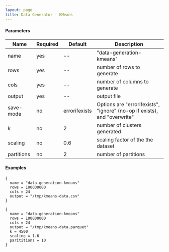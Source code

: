 ```yaml
---
layout: page
title: Data Generator - KMeans
---
```


#### Parameters

| Name    | Required | Default  | Description |
| ------- |---------------| ---------| ------------|
| name       | yes | -- | "data-generation-kmeans" |
| rows      | yes | -- | number of rows to generate |
| cols     | yes | -- | number of columns to generate |
| output   | yes | -- | output file |
| save-mode | no | errorifexists | Options are "errorifexists", "ignore" (no-op if exists), and "overwrite" |
| k      | no | 2 | number of clusters generated |
| scaling | no | 0.6 | scaling factor of the the dataset|
| partitions | no| 2 | number of partitions|

#### Examples

```hocon
{
  name = "data-generation-kmeans"
  rows = 100000000
  cols = 24
  output = "/tmp/kmeans-data.csv"
}
```

```hocon
{
  name = "data-generation-kmeans"
  rows = 100000000
  cols = 24
  output = "/tmp/kmeans-data.parquet"
  k = 4500
  scaling = 1.6
  parititions = 10
}
```
